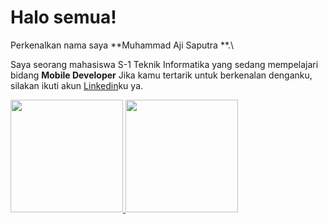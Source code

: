 # Halo semua! 

Perkenalkan nama saya **Muhammad Aji Saputra **.\

Saya seorang mahasiswa S-1 Teknik Informatika yang sedang mempelajari bidang **Mobile Developer** 
Jika kamu tertarik untuk berkenalan denganku, silakan ikuti akun [Linkedin](https://www.linkedin.com/in/muhammadajisaputra/)ku ya.

<p align="left">
<a href="https://github.com/achidoang">
  <img height="180em" src="https://github-readme-stats-eight-theta.vercel.app/api?username=gilangadhan&show_icons=true&theme=algolia&include_all_commits=true&count_private=true"/>
  <img height="180em" src="https://github-readme-stats-eight-theta.vercel.app/api/top-langs/?username=gilangadhan&layout=compact&langs_count=8&theme=algolia"/>
</a>
</p>
